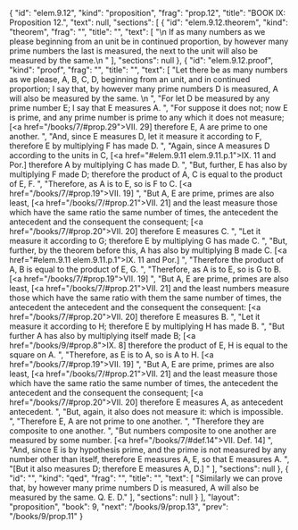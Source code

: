 {
  "id": "elem.9.12",
  "kind": "proposition",
  "frag": "prop.12",
  "title": "BOOK IX: Proposition 12.",
  "text": null,
  "sections": [
    {
      "id": "elem.9.12.theorem",
      "kind": "theorem",
      "frag": "",
      "title": "",
      "text": [
        "\n       If as many numbers as we please beginning from an unit be in continued proportion, by however many prime numbers the last is measured, the next to the unit will also be measured by the same.\n      "
      ],
      "sections": null
    },
    {
      "id": "elem.9.12.proof",
      "kind": "proof",
      "frag": "",
      "title": "",
      "text": [
        "Let there be as many numbers as we please, A, B, C, D, beginning from an unit, and in continued proportion; I say that, by however many prime numbers D is measured, A will also be measured by the same. \n      ",
        "For let D be measured by any prime number E; I say that E measures A. ",
        "For suppose it does not; now E is prime, and any prime number is prime to any which it does not measure; [<a href=\"/books/7/#prop.29\">VII. 29</a>] therefore E, A are prime to one another. ",
        "And, since E measures D, let it measure it according to F, therefore E by multiplying F has made D. ",
        "Again, since A measures D according to the units in C, [<a href=\"#elem.9.11 elem.9.11.p.1\">IX. 11 and Por.</a>] therefore A by multiplying C has made D. ",
        "But, further, E has also by multiplying F made D; therefore the product of A, C is equal to the product of E, F. ",
        "Therefore, as A is to E, so is F to C. [<a href=\"/books/7/#prop.19\">VII. 19</a>] ",
        "But A, E are prime, primes are also least, [<a href=\"/books/7/#prop.21\">VII. 21</a>] and the least measure those which have the same ratio the same number of times, the antecedent the antecedent and the consequent the consequent; [<a href=\"/books/7/#prop.20\">VII. 20</a>] therefore E measures C. ",
        "Let it measure it according to G; therefore E by multiplying G has made C. ",
        "But, further, by the theorem before this, A has also by multiplying B made C. [<a href=\"#elem.9.11 elem.9.11.p.1\">IX. 11 and Por.</a>] ",
        "Therefore the product of A, B is equal to the product of E, G. ",
        "Therefore, as A is to E, so is G to B. [<a href=\"/books/7/#prop.19\">VII. 19</a>] ",
        "But A, E are prime, primes are also least, [<a href=\"/books/7/#prop.21\">VII. 21</a>] and the least numbers measure those which have the same ratio with them the same number of times, the antecedent the antecedent and the consequent the consequent: [<a href=\"/books/7/#prop.20\">VII. 20</a>] therefore E measures B. ",
        "Let it measure it according to H; therefore E by multiplying H has made B. ",
        "But further A has also by multiplying itself made B; [<a href=\"/books/9/#prop.8\">IX. 8</a>] therefore the product of E, H is equal to the square on A. ",
        "Therefore, as E is to A, so is A to H. [<a href=\"/books/7/#prop.19\">VII. 19</a>] ",
        "But A, E are prime, primes are also least, [<a href=\"/books/7/#prop.21\">VII. 21</a>] and the least measure those which have the same ratio the same number of times, the antecedent the antecedent and the consequent the consequent; [<a href=\"/books/7/#prop.20\">VII. 20</a>] therefore E measures A, as antecedent antecedent. ",
        "But, again, it also does not measure it: which is impossible. ",
        "Therefore E, A are not prime to one another. ",
        "Therefore they are composite to one another. ",
        "But numbers composite to one another are measured by some number. [<a href=\"/books/7/#def.14\">VII. Def. 14</a>] ",
        "And, since E is by hypothesis prime, and the prime is not measured by any number other than itself, therefore E measures A, E, so that E measures A. ",
        "[But it also measures D; therefore E measures A, D.] "
      ],
      "sections": null
    },
    {
      "id": "",
      "kind": "qed",
      "frag": "",
      "title": "",
      "text": [
        "Similarly we can prove that, by however many prime numbers D is measured, A will also be measured by the same. Q. E. D."
      ],
      "sections": null
    }
  ],
  "layout": "proposition",
  "book": 9,
  "next": "/books/9/prop.13",
  "prev": "/books/9/prop.11"
}
